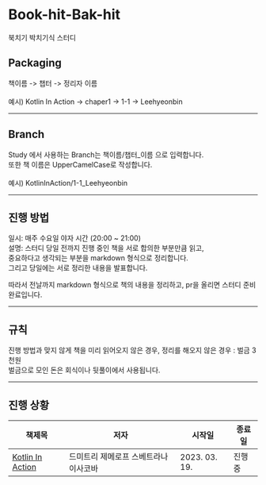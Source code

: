 # Book-hit-Bak-hit
북치기 박치기식 스터디
## Packaging
책이름 -> 챕터 -> 정리자 이름<br>
<br>
예시) Kotlin In Action -> chaper1 -> 1-1 -> Leehyeonbin

---

## Branch
Study 에서 사용하는 Branch는 책이름/챕터_이름 으로 입력합니다.<br> 
또한 책 이름은 UpperCamelCase로 작성합니다.<br>
<br>
예시) KotlinInAction/1-1_Leehyeonbin

---

## 진행 방법
일시:  매주 수요일 야자 시간 (20:00 ~ 21:00) <br>
설명: 스터디 당일 전까지 진행 중인 책을 서로 합의한 부분만큼 읽고, <br>
중요하다고 생각되는 부분을 markdown 형식으로 정리합니다.<br> 
그리고 당일에는 서로 정리한 내용을 발표합니다. 

따라서 전날까지 markdown 형식으로 책의 내용을 정리하고, pr을 올리면 스터디 준비 완료입니다.

--- 

## 규칙
진행 방법과 맞지 않게 책을 미리 읽어오지 않은 경우, 정리를 해오지 않은 경우 : 벌금 3천원 <br>
벌금으로 모인 돈은 회식이나 뒷풀이에서 사용됩니다.


---
## 진행 상황
| 책제목 | 저자 | 시작일 | 종료일 |
| --- | --- | --- | --- |
| [Kotlin In Action](http://www.yes24.com/Product/Goods/55148593) | 드미트리 제메로프 스베트라나 이사코바 | 2023. 03. 19. | 진행 중 |
